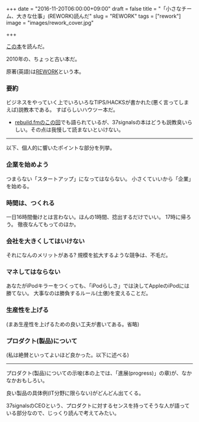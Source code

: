 +++
date = "2016-11-20T06:00:00+09:00"
draft = false
title = "「小さなチーム、大きな仕事」(REWORK)読んだ"
slug = "REWORK"
tags = ["rework"]
image = "images/rework_cover.jpg"

+++

[この本](https://www.amazon.co.jp/小さなチーム、大きな仕事〔完全版〕-37シグナルズ成功の法則-ジェイソン・フリード/dp/415209267X/)を読んだ。

<!--more-->

2010年の、ちょっと古い本だ。

原著(英語)は[REWORK](https://www.amazon.co.jp/Rework-Jason-Fried/dp/0307463745)という本。

### 要約

ビジネスをやっていく上でいろいろなTIPS/HACKSが書かれた(悪く言ってしまえば)説教本である。
すばらしいハウツー本だ。

* [rebuild.fmのこの回](http://rebuild.fm/32/#transcript)でも語られているが、37signalsの本はどうも説教臭いらしい。その点は我慢して読まないといけない。


-----

以下、個人的に響いたポイントな部分を列挙。

### 企業を始めよう

つまらない「スタートアップ」になってはならない。
小さくていいから「企業」を始める。

### 時間は、つくれる

一日16時間働けとは言わない。ほんの1時間、捻出するだけでいい。
17時に帰ろう。
徹夜なんてもってのほか。

### 会社を大きくしてはいけない

それになんのメリットがある? 規模を拡大するような競争は、不毛だ。

### マネしてはならない

あなたがiPodキラーをつくっても、「iPodらしさ」では決してAppleのiPodには勝てない。
大事なのは勝負するルール(土俵)を変えることだ。

### 生産性を上げる

(まあ生産性を上げるための良い工夫が書いてある。省略)

### プロダクト(製品)について

(私は絶賛といってよいほど良かった。以下に述べる)

------


プロダクト(製品)についての示唆(本の上では、「進展(progress)」の章)が、なかなかおもしろい。

良い製品の具体例(IT分野に限らない)がどんどん出てくる。

37signalsのCEOという、プロダクトに対するセンスを持ってそうな人が語っている部分なので、じっくり読んで考えてみたい。

